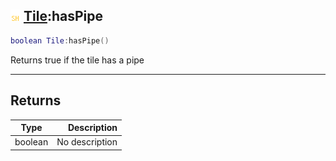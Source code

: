 ## ![shared](.gitbook/assets/shared.png) [Tile](./readme/Tile/README.md):hasPipe

```lua
boolean Tile:hasPipe()
```

Returns true if the tile has a pipe

------
## Returns

| Type   | Description |
| ------ | ----------: |
| boolean | No description |

